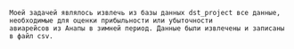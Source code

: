     Моей задачей являлось извлечь из базы данных dst_project все данные, необходимые для оценки прибыльности или убыточности
    авиарейсов из Анапы в зимней период. Данные были извлечены и записаны в файл csv.
    
    
